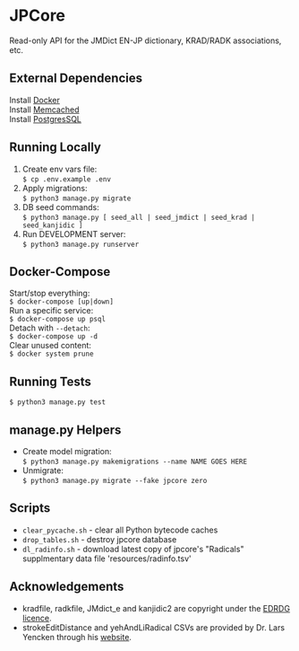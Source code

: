 # JPCore
Read-only API for the JMDict EN-JP dictionary, KRAD/RADK associations, etc.

## External Dependencies
Install [Docker](https://docs.docker.com/get-docker/) \
Install [Memcached](https://memcached.org/) \
Install [PostgresSQL](https://www.postgresql.org/download/)

## Running Locally
1. Create env vars file: \
`$ cp .env.example .env`
2. Apply migrations: \
`$ python3 manage.py migrate`
3. DB seed commands: \
`$ python3 manage.py [ seed_all | seed_jmdict | seed_krad | seed_kanjidic ]`
4. Run DEVELOPMENT server: \
`$ python3 manage.py runserver`

## Docker-Compose
Start/stop everything: \
`$ docker-compose [up|down]` \
Run a specific service: \
`$ docker-compose up psql` \
Detach with `--detach`: \
`$ docker-compose up -d` \
Clear unused content: \
`$ docker system prune`

## Running Tests
`$ python3 manage.py test`

## manage.py Helpers
- Create model migration: \
`$ python3 manage.py makemigrations --name NAME GOES HERE`
- Unmigrate: \
`$ python3 manage.py migrate --fake jpcore zero`

## Scripts
- `clear_pycache.sh` - clear all Python bytecode caches
- `drop_tables.sh`   - destroy jpcore database
- `dl_radinfo.sh`    - download latest copy of jpcore's "Radicals" supplmentary data file 'resources/radinfo.tsv'

## Acknowledgements
- kradfile, radkfile, JMdict_e and kanjidic2 are copyright under the [EDRDG licence](http://www.edrdg.org/edrdg/licence.html). 
- strokeEditDistance and yehAndLiRadical CSVs are provided by Dr. Lars Yencken through his [website](https://lars.yencken.org/datasets/).
